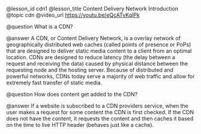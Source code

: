@lesson_id
cdn1
@lesson_title
Content Delivery Network Introduction
@topic
cdn
@video_url
https://youtu.be/eQcATvKqIPk

@question
What is a CDN?

@answer
A CDN, or Content Delivery Network, is a overlay network of geographically distributed web caches (called points of presence or PoPs) that are designed to deliver static media content to a client from an optimal location. CDNs are designed to reduce latency (the delay between a request and receiving the data) caused by physical distance between the requesting node and the hosting server. Because of distributed and powerful networks, CDNs today serve a majority of web traffic and allow for extremely fast transfer of static media.

@question
How does content get added to the CDN?

@answer
If a website is subscribed to a CDN providers service, when the user makes a request for some content the CDN is first checked. If the CDN does not have the content, it requests the content and then caches it based on the time to live HTTP header (behaves just like a cache).